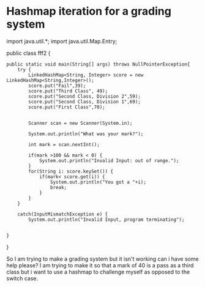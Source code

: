 
# Hashmap iteration for a grading system

import java.util.*;
import java.util.Map.Entry;


public class fff2 {

    public static void main(String[] args) throws NullPointerException{
        try {
            LinkedHashMap<String, Integer> score = new LinkedHashMap<String,Integer>();
            score.put("Fail",39);
            score.put("Third Class", 49);
            score.put("Second Class, Division 2",59);
            score.put("Second Class, Division 1",69);
            score.put("First Class",70);
        
        
            Scanner scan = new Scanner(System.in);
        
            System.out.println("What was your mark?");
        
            int mark = scan.nextInt();
        
            if(mark >100 && mark < 0) {
                System.out.println("Invalid Input: out of range.");
            }
            for(String i: score.keySet()) {
                if(mark< score.get(i)) {
                    System.out.println("You got a "+i);
                    break;
                }
            }
        }
    
        catch(InputMismatchException e) {
            System.out.println("Invalid Input, program terminating");
            
        
    }
}

So I am trying to make a grading system but it isn't working can i have some help please? I am trying to make it so that a mark of 40 is a pass as a third class but i want to use a hashmap to challenge myself as opposed to the switch case.

        